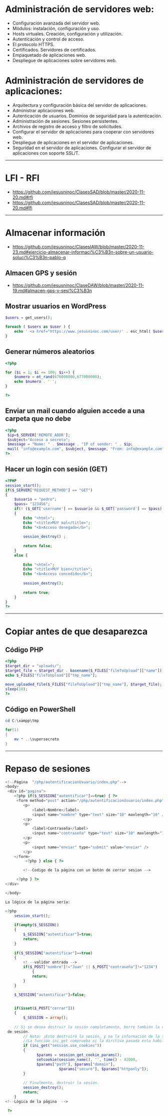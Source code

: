 # Administración de servidores web:
- Configuración avanzada del servidor web.
- Módulos: instalación, configuración y uso.
- Hosts virtuales. Creación, configuración y utilización.
- Autenticación y control de acceso.
- El protocolo HTTPS.
- Certificados. Servidores de certificados.
- Empaquetado de aplicaciones web.
- Despliegue de aplicaciones sobre servidores web.

# Administración de servidores de aplicaciones:
- Arquitectura y configuración básica del servidor de aplicaciones.
- Administrar aplicaciones web.
- Autenticación de usuarios. Dominios de seguridad para la autenticación.
- Administración de sesiones. Sesiones persistentes.
- Archivos de registro de acceso y filtro de solicitudes.
- Configurar el servidor de aplicaciones para cooperar con servidores web.
- Despliegue de aplicaciones en el servidor de aplicaciones.
- Seguridad en el servidor de aplicaciones. Configurar el servidor de aplicaciones con soporte SSL/T.

-----------------

# LFI - RFI
* https://github.com/jesusninoc/ClasesSAD/blob/master/2020-11-20.md#rfi
* https://github.com/jesusninoc/ClasesSAD/blob/master/2020-11-20.md#lfi

-----------------

# Almacenar información
* https://github.com/jesusninoc/ClasesIAW/blob/master/2020-11-23.md#ejercicio-almacenar-informaci%C3%B3n-sobre-un-usuario-soluci%C3%B3n-pablo-q

## Almacen GPS y sesión
* https://github.com/jesusninoc/ClaseDAW/blob/master/2020-11-19.md#almacen-gps-y-sesi%C3%B3n

## Mostrar usuarios en WordPress
```PHP			
$users = get_users();

foreach ( $users as $user ) {
    echo ' <a href="https://www.jesusninoc.com/user/' . esc_html( $user->display_name )  . '" target="_blank">' . esc_html( $user->display_name )  . '</a>';
}
```

## Generar números aleatorios
```PHP			
<?php

for ($i = 1; $i <= 100; $i++) {
	$numero = mt_rand(676000000,677000000);
	echo $numero . ' ';
}

?>
```

## Enviar un mail cuando alguien accede a una carpeta que no debe
```PHP
<?php
 $ip=$_SERVER['REMOTE_ADDR'];
 $subject="Acceso a secreto";
 $message = "Name: " . $message . "IP of sender: " . $ip;
 mail( "info@example.com", $subject, $message, "From: info@example.com" );
?>
```

## Hacer un login con sesión (GET)
```PHP
<?PHP
session_start();
if($_SERVER["REQUEST_METHOD"] == "GET")
{
    $usuario = "pedro";
    $pass= "123456";
    if(! ($_GET['username'] == $usuario && $_GET['password'] == $pass) )
    {
        Echo "<html>";
        Echo "<title>MUY mal</title>";
        Echo "<b>Acceso denegado</b>";        
        
        session_destroy() ;
        
        return false;
    }
    else {
    
        Echo "<html>";
        Echo "<title>MUY bien</title>";
        Echo "<b>Acceso concedido</b>";
 
        session_destroy();    
 
        return true;
    }
}
?>
```

-----------------

# Copiar antes de que desaparezca
## Código PHP
```PHP
<?php
$target_dir = "uploads/";
$target_file = $target_dir . basename($_FILES["fileToUpload"]["name"]);
echo $_FILES["fileToUpload"]["tmp_name"];

move_uploaded_file($_FILES["fileToUpload"]["tmp_name"], $target_file);
sleep(10);
?>
```
## Código en PowerShell
```PowerShell
cd C:\xampp\tmp

for(1)
{
    mv * ..\supersecreto
}
```

-----------------

# Repaso de sesiones

```PHP
<!--Página  "/php/autentificacionUsuario/index.php"-->
<body>
 <div id="pagina">
 	<?php if($_SESSION["autentificar"]==true) { ?>
	 <form method="post" action="/php/autentificacionUsuario/index.php">
		<p>
			<label>Nombre</label>
			<input name="nombre" type="text" size="10" maxlength="10" />
		</p>
		<p>
			<label>Contraseña</label>
			<input name="contraseña" type="text" size="10" maxlength="10" />
		</p>
		<p>
			<input name="enviar" type="submit" value="enviar" />
		</p>
	</form>
    	 <?php } else { ?>

 		<!--Codigo de la página con un botón de cerrar sesion -->

 	 <?php } ?>
</div>

</body>

La lógica de la página sería:

<?php
	session_start();
	
	if(empty($_SESSION))
	{
		$_SESSION["autentificar"]=true;
		return;
	}
	
	if($_SESSION["autentificar"]==true)
	{ 
		<! --validar entrada -->
		if($_POST["nombre"]!="Juan" || $_POST["contraseña"]!="1234")
	    	{	    
	 	    return;
		}
	}
	
	$_SESSION["autentificar"]=false;


    if(isset($_POST["cerrar"]))
    {
		$_SESSION = array();
		
	// Si se desea destruir la sesión completamente, borre también la cookie
 de sesión.
		// Nota: ¡Esto destruirá la sesión, y no la información de la sesión!
		//La función ini_get comprueba si la dirctiva pasada esta habilitada
		if (ini_get("session.use_cookies")) 
		{
		      $params = session_get_cookie_params();
		      setcookie(session_name(), '', time() - 42000,
		      $params["path"], $params["domain"],
		                $params["secure"], $params["httponly"]);
		}
		         
		// Finalmente, destruir la sesión.
		session_destroy();
		return;
    }
<!--Lógica de la página  -->  

 ?>
```
